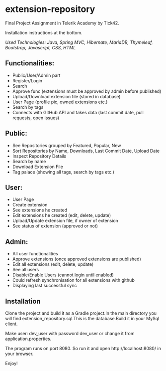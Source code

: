 # extension-repository

Final Project Assignment in Telerik Academy by Tick42.

Installation instructions at the bottom.

*Used Technologies: Java, Spring MVC, Hibernate, MariaDB, Thymeleaf, Bootstrap, Javascript, CSS, HTML*

## Functionalities:

- Public/User/Admin part
- Register/Login 
- Search
- Approve func (extensions must be approved by admin before published)
- Upload/Download extension file (stored in database)
- User Page (profile pic, owned extensions etc.)
- Search by tags
- Connects with GitHub API and takes data (last commit date, pull requests, open issues)

## Public:

- See Repositories grouped by Featured, Popular, New
- Sort Repositories by Name, Downloads, Last Commit Date, Upload Date
- Inspect Repository Details
- Search by name
- Download Extension File
- Tag palace (showing all tags, search by tags etc.)

## User:

- User Page
- Create extension
- See extensions he created
- Edit extensions he created (edit, delete, update)
- Upload/Update extension file, if owner of extension
- See status of extension (approved or not)

## Admin:

- All user functionalities
- Approve extensions (once approved extensions are published)
- Edit all extensions (edit, delete, update)
- See all users
- Disable/Enable Users (cannot login until enabled)
- Could refresh synchronisation for all extensions with github
- Displaying last successful sync


## Installation

Clone the project and build it as a Gradle project.In the main directory you will find extension_repository.sql.This is the database.Build it in your MySql client.

Make user: dev_user with password dev_user  or change it from application.properties.

The program runs on port 8080.  So run it and open http://localhost:8080/ in your browser. 

Enjoy!
